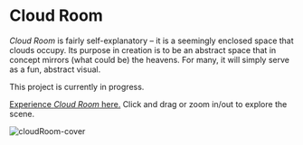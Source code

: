 # Cloud Room

*Cloud Room* is fairly self-explanatory – it is a seemingly enclosed space that clouds occupy. Its purpose in creation is to be an abstract space that in concept mirrors (what could be) the heavens. For many, it will simply serve as a fun, abstract visual.

This project is currently in progress.

[Experience *Cloud Room* here.](https://oneilb4.github.io/cloudRoom/) Click and drag or zoom in/out to explore the scene.

![cloudRoom-cover](https://user-images.githubusercontent.com/63750648/111814439-742e3280-88a8-11eb-93fb-261ecedbc743.png)
